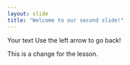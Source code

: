 ```yaml
---
layout: slide
title: "Welcome to our second slide!"
---
```

Your text
Use the left arrow to go back!

This is a change for the lesson.
